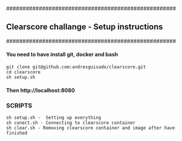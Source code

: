 ####################################################
##   Clearscore challange - Setup instructions      
####################################################
#### You need to have install git, docker and bash

	git clone git@github.com:andresguisado/clearscore.git
	cd clearscore
	sh setup.sh

#### Then http://localhost:8080


### SCRIPTS
	
	sh setup.sh -  Setting up everything
	sh conect.sh - Connecting to clearscore container
	sh clear.sh - Removing clearscore container and image after have finished 
	

